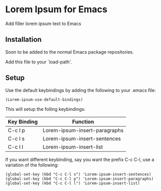 # Lorem Ipsum for Emacs #

Add filler lorem ipsum text to Emacs

## Installation

Soon to be added to the normal Emacs package repositories.

Add this file to your `load-path'.


## Setup

Use the default keybindings by adding the following to your .emacs
file:

    (Lorem-ipsum-use-default-bindings)


This will setup the folling keybindings:

Key Binding | Function
------------|------------------------------
C-c l p     | Lorem-ipsum-insert-paragraphs
C-c l s     | Lorem-ipsum-insert-sentences
C-c l l     | Lorem-ipsum-insert-list

If you want different keybinding, say you want the prefix C-c C-l, use a variation of the
following:

    (global-set-key (kbd "C-c C-l s") 'Lorem-ipsum-insert-sentences)
    (global-set-key (kbd "C-c C-l p") 'Lorem-ipsum-insert-paragraphs)
    (global-set-key (kbd "C-c C-l l") 'Lorem-ipsum-insert-list)
